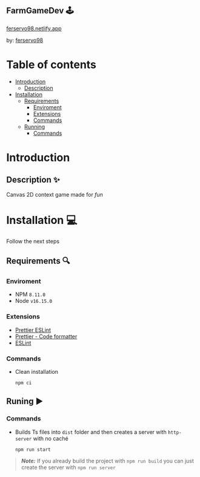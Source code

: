 ## FarmGameDev 🕹

  [ferservo98.netlify.app](https://ferservo98.netlify.app)

  by: [ferservo98](https://discordapp.com/users/209102977179451392)

# Table of contents 
- [Introduction](#introduction)  
  - [Description](#description)
- [Installation](#installation)  
  - [Requirements](#requirements)
    - [Enviroment](#enviroment)  
    - [Extensions](#extensions)
    - [Commands](#installation_commands)  
  - [Running](#running)  
    - [Commands](#run_commands)

# <a id="introduction"></a>Introduction

## <a id="description"></a>Description ✨
Canvas 2D context game made for _fun_ 

# <a id="installation"></a>Installation 💻
  Follow the next steps
## <a id="requirements"></a>Requirements 🔍

  ### <a id="enviroment"></a>Enviroment
  - NPM `8.11.0`
  - Node `v16.15.0`

  ### <a id="extensions"></a>Extensions
  - [Prettier ESLint](https://marketplace.visualstudio.com/items?itemName=rvest.vs-code-prettier-eslint)
  - [Prettier - Code formatter](https://marketplace.visualstudio.com/items?itemName=esbenp.prettier-vscode)
  - [ESLint](https://marketplace.visualstudio.com/items?itemName=dbaeumer.vscode-eslint)

  ### <a id="installation_commands"></a>Commands
  - Clean installation

    `npm ci`

## <a id="running"></a>Runing ▶

  ### <a id="run_commands"></a>Commands
  - Builds Ts files into `dist` folder and then creates a server with `http-server` with no caché

    `npm run start`


  > **_Note:_**  If you already build the project with `npm run build` you can just create the server with `npm run server`